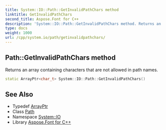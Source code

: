 ```yaml
---
title: System::IO::Path::GetInvalidPathChars method
linktitle: GetInvalidPathChars
second_title: Aspose.Font for C++
description: 'System::IO::Path::GetInvalidPathChars method. Returns an array containing characters that are not allowed in path names in C++.'
type: docs
weight: 1000
url: /cpp/system.io/path/getinvalidpathchars/
---
```

## Path::GetInvalidPathChars method


Returns an array containing characters that are not allowed in path names.

```cpp
static ArrayPtr<char_t> System::IO::Path::GetInvalidPathChars()
```

## See Also

* Typedef [ArrayPtr](../../../system/arrayptr/)
* Class [Path](../)
* Namespace [System::IO](../../)
* Library [Aspose.Font for C++](../../../)
